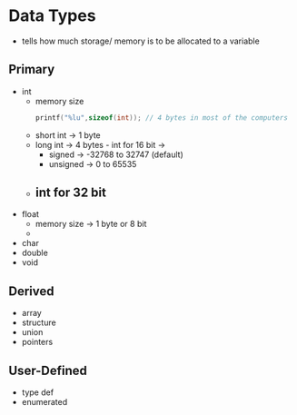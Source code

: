 # Data Types
- tells how much storage/ memory is to be allocated to a variable

## Primary
- int 
	 - memory size 
	   ```c 
	   printf("%lu",sizeof(int)); // 4 bytes in most of the computers
	   ```
	 - short int -> 1 byte
	 - long int -> 4 bytes
	  - int for 16 bit -> 
		 -  signed -> -32768 to 32747  (default)
		 -   unsigned -> 0 to 65535
	 - int for 32 bit
		 -  
- float
	- memory size -> 1 byte or 8 bit
	- 
- char
- double
- void

## Derived
- array
- structure
- union
- pointers

## User-Defined
- type def
- enumerated

